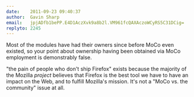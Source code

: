 ```yaml
---
date:    2011-09-23 09:40:37
author:  Gavin Sharp
email:   jpjADfb1bePP.E4D1AczXvk9a8b2l.VM961fcQAXAczoWCyRS5C31DCig=
replyto: 2245
---
```


Most of the modules have had their owners since before MoCo even
existed, so your point about ownership having been obtained via MoCo
employment is demonstrably false.

"the pain of people who don't ship Firefox" exists because the
majority of the Mozilla *project* believes that Firefox is the best
tool we have to have an impact on the Web, and to fulfill Mozilla's
mission. It's not a "MoCo vs. the community" issue at all.
